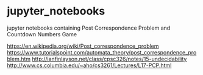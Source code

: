 # jupyter_notebooks
jupyter notebooks containing Post Correspondence Problem and Countdown Numbers Game

https://en.wikipedia.org/wiki/Post_correspondence_problem
https://www.tutorialspoint.com/automata_theory/post_correspondence_problem.htm
http://ianfinlayson.net/class/cpsc326/notes/15-undecidability
http://www.cs.columbia.edu/~aho/cs3261/Lectures/L17-PCP.html
